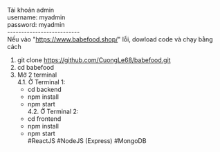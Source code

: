 Tài khoản admin </br>
username: myadmin </br>
password: myadmin </br>
-------------------------- </br>
Nếu vào "https://www.babefood.shop/" lỗi, dowload code và chạy bằng cách </br>
1. git clone https://github.com/CuongLe68/babefood.git </br>
2. cd babefood </br>
3. Mở 2 terminal </br>
4.1. Ở Terminal 1: </br>
     + cd backend </br>
     + npm install </br>
     + npm start </br>
4.2. Ở Terminal 2: </br>
     + cd frontend </br>
     + npm install </br>
     + npm start </br>
#ReactJS #NodeJS (Express) #MongoDB
 
